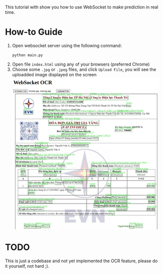 This tutorial with show you how to use WebSocket to make prediction in real time.

# How-to Guide

1. Open websocket server using the following command:
   ```shell
   python main.py
   ```
2. Open file `index.html` using any of your browsers (preferred Chrome)
3. Choose some `.jpg` or `.jpeg` files, and click `Upload File`,
   you will see the uploadded image displayed on the screen
   ![WebSocket OCR](./imgs/ws_ocr.png)

# TODO

This is just a codebase and not yet implemented the OCR feature, please do it yourself, not hard ;).

